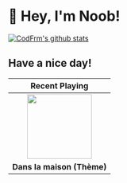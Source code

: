 # 👋 Hey, I'm Noob!

[![CodFrm's github stats](https://github-readme-stats.vercel.app/api?username=notfornothing&show_icons=true)](https://github.com/notfornothing)

## **Have a nice day!**

|                        Recent Playing                        |
| :----------------------------------------------------------: |
| <a href="https://music.163.com/#/song?id=29142147"><img src="http://p2.music.126.net/9LYV5dkxF7H3HOmQBRKqPg==/2912606303301933.jpg?param=130y130" width="130" height="130"></a>| <br>
| **Dans la maison (Thème)** |
